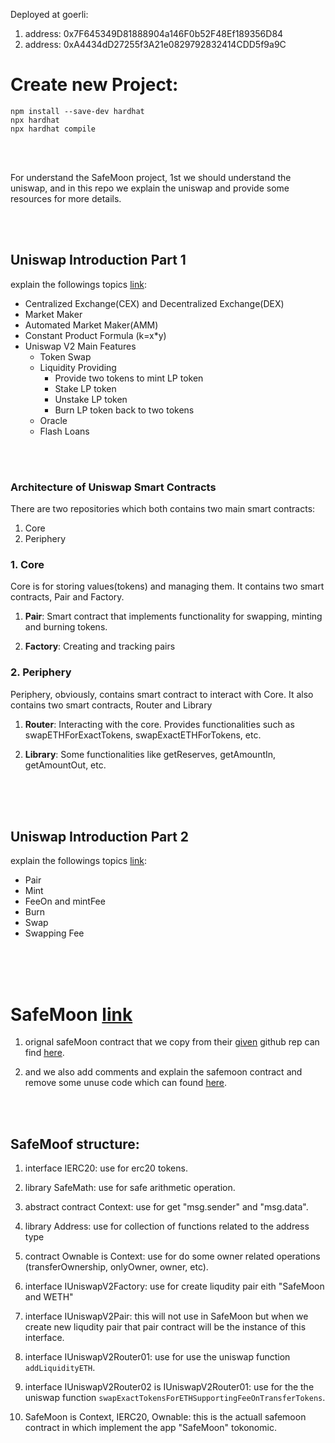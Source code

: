 
Deployed at goerli:
1. address: 0x7F645349D81888904a146F0b52F48Ef189356D84
2. address: 0xA4434dD27255f3A21e0829792832414CDD5f9a9C

# Create new Project:

``` 
npm install --save-dev hardhat
npx hardhat
npx hardhat compile
```

<br>
<br>

For understand the SafeMoon project, 1st we should understand the uniswap, and in this repo we explain the uniswap and provide some resources for more details.

<br>
<br>


## Uniswap Introduction Part 1 
explain the followings topics [link](https://medium.com/@gregshen0925/decentralized-exchange-intro-3ab7c3937041):


- Centralized Exchange(CEX) and Decentralized Exchange(DEX)
- Market Maker
- Automated Market Maker(AMM)
- Constant Product Formula (k=x*y)
- Uniswap V2 Main Features
    - Token Swap
    - Liquidity Providing
        - Provide two tokens to mint LP token
        - Stake LP token
        - Unstake LP token
        - Burn LP token back to two tokens
    - Oracle
    - Flash Loans

<br>
<br>



### Architecture of Uniswap Smart Contracts
There are two repositories which both contains two main smart contracts:
1. Core
2. Periphery
        
### 1. Core
Core is for storing values(tokens) and managing them. It contains two smart contracts, Pair and Factory.

1. **Pair**: 
Smart contract that implements functionality for swapping, minting and burning tokens.

2. **Factory**: 
Creating and tracking pairs

### 2. Periphery
Periphery, obviously, contains smart contract to interact with Core. It also contains two smart contracts, Router and Library

1. **Router**: 
Interacting with the core. Provides functionalities such as swapETHForExactTokens, swapExactETHForTokens, etc.

2. **Library**: 
Some functionalities like getReserves, getAmountIn, getAmountOut, etc.

<br>
<br>
<br>

## Uniswap Introduction Part 2 
explain the followings topics [link](https://medium.com/coinmonks/uniswap-introduction-2-c60e66530e68):

- Pair
- Mint
- FeeOn and mintFee
- Burn
- Swap
- Swapping Fee

<br>
<br>
<br>


# SafeMoon [link](https://github.com/safemoonprotocol/Safemoon.sol/blob/main/Safemoon.sol)

1. orignal safeMoon contract that we copy from their 
[given](https://github.com/safemoonprotocol/Safemoon.sol/blob/main/Safemoon.sol) 
github rep can find [here](./contracts/SafeMoon.sol).

2. and we also add comments and explain the safemoon contract and remove some unuse code which can found [here](./contracts/SafeMoon_with_Comments.sol).

<br>
<br>

## SafeMoof structure:
1. interface IERC20: use for erc20 tokens.
2. library SafeMath: use for safe arithmetic operation.
3. abstract contract Context:  use for get "msg.sender" and "msg.data".
4. library Address: use for collection of functions related to the address type
5. contract Ownable is Context: use for do some owner related operations (transferOwnership, onlyOwner, owner, etc).
6. interface IUniswapV2Factory: use for create liqudity pair eith "SafeMoon and WETH" 
7. interface IUniswapV2Pair: this will not use in SafeMoon but when we create new liqudity pair that pair contract will be the instance of this interface.

8. interface IUniswapV2Router01: use for use the uniswap function `addLiquidityETH`.
9. interface IUniswapV2Router02 is IUniswapV2Router01: use for the the uniswap function `swapExactTokensForETHSupportingFeeOnTransferTokens`.


10. SafeMoon is Context, IERC20, Ownable: this is the actuall safemoon contract in which implement the app "SafeMoon" tokonomic.


